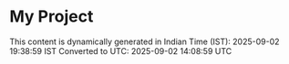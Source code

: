 # My Project

This content is dynamically generated in Indian Time (IST): 2025-09-02 19:38:59 IST
Converted to UTC: 2025-09-02 14:08:59 UTC
